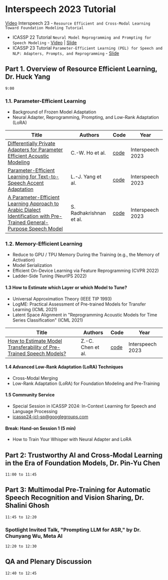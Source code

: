 # Interspeech 2023 Tutorial

[Video](https://www.youtube.com/watch?v=k_egHWj09l4) Interspeech 23 - `Resource Efficient and Cross-Modal Learning Toward Foundation Modeling Tutorial`

- ICASSP 22 Tutorial `Neural Model Reprogramming and Prompting for Speech Modeling` - [Video](https://www.youtube.com/watch?v=-iirkbYkyXI) | [Slide](https://docs.google.com/presentation/d/1sXcxYiTHY_URovr2irb6QvQj7xFIQd1tzObz4SpyEfo/edit) 
- ICASSP 23 Tutorial `Parameter-Efficient Learning (PEL) for Speech and NLP: Adapters, Prompts, and Reprogramming` - [Slide](https://docs.google.com/presentation/d/16ypY73W0xC0WQxkPUtjchxjhzY8XehTEgRSuMJD4QdM/edit?usp=sharing)

## Part 1. Overview of Resource Efficient Learning, Dr. Huck Yang

`9:00`

### 1.1. Parameter-Efficient Learning

- Background of Frozen Model Adaptation
- Neural Adapter, Reprogramming, Prompting, and Low-Rank Adaptation (LoRA) 

| Title | Authors | Code | Year |
| ----- | ------- | -------- | ---- |
|[Differentially Private Adapters for Parameter Efficient Acoustic Modeling](https://arxiv.org/abs/2305.11360)|C.-W. Ho et al.|[code](https://github.com/Chun-wei-Ho/)|Interspeech 2023|
|[Parameter-Efficient Learning for Text-to-Speech Accent Adaptation](https://arxiv.org/abs/2305.11320)|L.-J. Yang et al.|[code](https://tts-research.github.io/)|Interspeech 2023|
|[A Parameter-Efficient Learning Approach to Arabic Dialect Identification with Pre-Trained General-Purpose Speech Model](https://arxiv.org/pdf/2305.11244)|S. Radhakrishnan et al.|[code](https://github.com/Srijith-rkr/KAUST-Whisper-Adapter)|Interspeech 2023|

### 1.2. Memory-Efficient Learning

- Reduce to GPU / TPU Memory During the Training (e.g., the Memory of Activation)
- Model Serialization
- Efficient On-Device Learning via Feature Reprogramming (CVPR 2022)
- Ladder-Side Tuning (NeurIPS 2022)

#### 1.3 How to Estimate which Layer or which Model to Tune?

- Universal Approximation Theory (IEEE TIP 1993)
- LogME: Practical Assessment of Pre-trained Models for Transfer Learning (ICML 2021)
- Latent Space Alignment in "Reprogramming Acoustic Models for Time Series Classification" (ICML 2021)

| Title | Authors | Code | Year |
| ----- | ------- | -------- | ---- |
|[How to Estimate Model Transferability of Pre-Trained Speech Models?](https://arxiv.org/pdf/2306.01015.pdf)|Z.-C. Chen et al.|[code](https://github.com/virginiakm1988/LogME-CTC)|Interspeech 2023|

#### 1.4 Advanced Low-Rank Adaptation (LoRA) Techniques

- Cross-Modal Merging
- Low-Rank Adaptation (LoRA) for Foundation Modeling and Pre-Training

#### 1.5 Community Service

- Special Session in ICASSP 2024: In-Context Learning for Speech and Language Processing
- icassp24-icl-sp@googlegroups.com

#### Break: Hand-on Session 1 (5 min)

- How to Train Your Whisper with Neural Adapter and LoRA


## Part 2: Trustworthy AI and Cross-Modal Learning in the Era of Foundation Models, Dr. Pin-Yu Chen

`11:00 to 11:45`

## Part 3: Multimodal Pre-Training for Automatic Speech Recognition and Vision Sharing, Dr. Shalini Ghosh

`11:45 to 12:20`

### Spotlight Invited Talk, "Prompting LLM for ASR," by Dr. Chunyang Wu, Meta AI

`12:20 to 12:30`

## QA and Plenary Discussion

`12:40 to 12:45`
